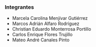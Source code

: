 ### Integrantes

- Marcela Carolina Menjívar Gutiérrez
- Marcos Adrián Alfaro Rodríguez
- Christian Eduardo Monterrosa Portillo
- Carlos Enrique Flores Trujillo
- Mateo André Canales Pinto
